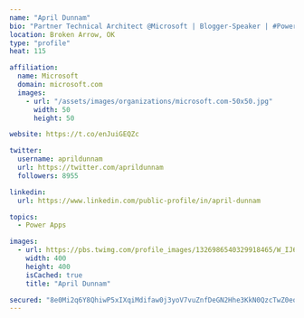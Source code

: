 ```yaml
---
name: "April Dunnam"
bio: "Partner Technical Architect @Microsoft | Blogger-Speaker | #PowerApps, #PowerAutomate, #Office365, #SharePoint | #WIT | #Karaoke Queen"
location: Broken Arrow, OK
type: "profile"
heat: 115

affiliation:
  name: Microsoft
  domain: microsoft.com
  images:
    - url: "/assets/images/organizations/microsoft.com-50x50.jpg"
      width: 50
      height: 50

website: https://t.co/enJuiGEQZc

twitter:
  username: aprildunnam
  url: https://twitter.com/aprildunnam
  followers: 8955

linkedin:
  url: https://www.linkedin.com/public-profile/in/april-dunnam

topics:
  - Power Apps

images:
  - url: https://pbs.twimg.com/profile_images/1326986540329918465/W_IJ6Ih2_400x400.jpg
    width: 400
    height: 400
    isCached: true
    title: "April Dunnam"

secured: "8e0Mi2q6Y8QhiwP5xIXqiMdifaw0j3yoV7vuZnfDeGN2Hhe3KkN0QzcTwZ0eqriY7igis/nf+648aLenITJCInmzUm63o7uxmlMvSCYfIVbNGCT2jcUWlMOUGikXqgRmixw0TB/3a0WeysMDKfnxKg0NZkVdpmtRmRLQYmSNmwQKxmgU8kZHhoSVMPi2Ww5GiRi+KySDJBqNgcrC0RsKw9C+H0iVbzBiTppydPmK5DgaBO8MgYptRjDYtI1V0DFdhLepJ/+pCqyLJqFm7nET9Qm61afp5CtMPwlRw6G925Lxp+anDqWmx2mYcg2BYe3O+VF1w0cF0QKHFW1jRw6IdKjqOWlE6u5OgbXWhpsuxS2ZnwQ58V4j0LSAYdxDxAUhvm5FXzdbBlK/xcrDPMke4mxZAMScz1R8aXk4eReajm0=;fichilpTkoy4KTY4JytXaw=="
---
```


